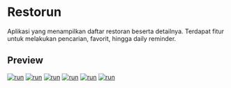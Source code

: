 <a id="app"></a>
# Restorun
Aplikasi yang menampilkan daftar restoran beserta detailnya. Terdapat fitur untuk melakukan pencarian, favorit, hingga daily reminder.

## Preview
[![run](https://lh3.googleusercontent.com/drive-viewer/AFGJ81rkzbyU2BtQyqeXVS1uRaw31CnRX4PTSeetCZB5dDPFN6b-nr3CrYkeBYHlBtoBSl7MOJF5tk_0qqZhnfcZLxJsYiMalg=w1366-h625)](#app)
[![run](https://lh3.googleusercontent.com/drive-viewer/AFGJ81qf6Huq39rzPeOKqHpHiqLKBOldi67xZJ2IDtEmD4dWF6DRu8l-vVEi0hSy_-wt1y5XFIwsqENRhOWNO0bgJSt53Z_Mag=w1366-h625)](#app)
[![run](https://lh3.googleusercontent.com/drive-viewer/AFGJ81p5NMiB-5PEZh94-vNqtj3TZCI7zL3rl8Pka9x4P2hZ1ZIeDue1Q4avIRNwNxqdOUYVH3R5XFAs6-SAhOMhAzfBbob6pA=w1366-h625)](#app)
[![run](https://lh3.googleusercontent.com/drive-viewer/AFGJ81pb243Qdlf4m5S7jCnKOv71-dg-8nP6b-m2wfimRJIo9Va7E0bVvakUaGKPhk0ah7AwTaP80gbDWB-rWPsmwWQRY2Xr5A=w1366-h625)](#app)
[![run](https://lh3.googleusercontent.com/drive-viewer/AFGJ81pWMw4EY9zqXMm_56hjqCj091RK23uuKZQUoaMb6-L1AFcvBkUPUiBDzanAfORp4qimNYdEwZhw6qkA2CuWshpRgKtr=w1366-h625)](#app)
[![run](https://lh3.googleusercontent.com/drive-viewer/AFGJ81p9KG13KrcXgcfr4Ug6MYdQ2bR_gjWpl7ERYM-0hSO3b0-vSrcoxdHSy0-PkTiZHxV4GEF70DpSAD_KdJscXfQmQSPgyg=w1366-h625)](#app)